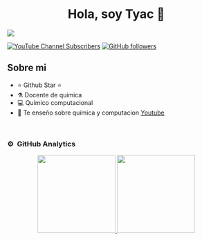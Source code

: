 <div align="center">
<h1 align="center">Hola, soy Tyac 👋</h1>
</div>
<img src="https://i.imgur.com/CasOB6k.png">

[![YouTube Channel Subscribers](https://img.shields.io/youtube/channel/subscribers/UCIjEgHA1vatSR2K4rfcdNRg?style=social)](https://www.youtube.com/@tyac_divulger)
[![GitHub followers](https://img.shields.io/github/followers/arisguimera?style=social)](https://github.com/camilotayac)

## Sobre mi

- ⭐ Github Star ⭐ 
- ⚗️ Docente de química
- 💻 Químico computacional
- 🎥 Te enseño sobre química y computacion [Youtube](https://www.youtube.com/@tyac_divulger)
<br>


### ⚙️ &nbsp;GitHub Analytics

<p align="center">
<a href="https://github.com/camilotayac">
  <img height="180em" src="https://github-readme-stats-eight-theta.vercel.app/api?username=camilotayac&show_icons=true&theme=algolia&include_all_commits=true&count_private=true"/>
  <img height="180em" src="https://github-readme-stats-eight-theta.vercel.app/api/top-langs/?username=camilotayac&layout=compact&langs_count=8&theme=algolia"/>
</a>
</p>
